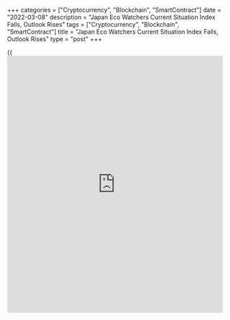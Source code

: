 +++
categories = ["Cryptocurrency", "Blockchain", "SmartContract"]
date = "2022-03-08"
description = "Japan Eco Watchers Current Situation Index Falls, Outlook Rises"
tags = ["Cryptocurrency", "Blockchain", "SmartContract"]
title = "Japan Eco Watchers Current Situation Index Falls, Outlook Rises"
type = "post"
+++

{{<iframe id="large-banner" src="https://www.bounty.group/#slide=27.0" width="100%" height="600" scrolling="no" style="border: 0px solid rgb(216, 221, 230); border-radius: 3px;">}}

A measure of the public assessment of the Japanese [economy][1] declined
in February, survey data from the Cabinet Office showed on Tuesday.

The current conditions index of the Economy Watchers' Survey, which
measures the present situation of the economy, decreased sharply to 37.7
in February from 56.4 in January. In December, the reading was 57.5.

However, a reading below 50 suggests pessimism.

The outlook index that signals future activity rose to 44.4 in February
from 42.5 in the previous month. In December, the reading was 50.3.

For comments and feedback [contact](https://www.playgroundfx.com/contact/): editorial@rtt[news](https://www.letsplayfx.com/blog/forex-news-website/).com

[Economic News][1]

 **What parts of the world are seeing the best (and worst) economic
performances lately? Click[here][2] to check out our [Econ Scorecard][2]
and find out! See up-to-the-moment [ranking](https://www.playgroundfx.com/blog/crypto-exchange-ranking/)s for the best and worst
performers in [GDP][3], [unemployment rate][4], [inflation][2] and much
more.**

   1. www.rtt[news](https://www.letsplayfx.com/blog/forex-news-website/).com/Content/EconomicNews.aspx
   2. www.rtt[news](https://www.letsplayfx.com/blog/forex-news-website/).com/economic-scorecard/world-rank/CPI/highest-performance.aspx
   3. www.rtt[news](https://www.letsplayfx.com/blog/forex-news-website/).com/economic-scorecard/world-rank/GDP/highest-performance.aspx
   4. www.rtt[news](https://www.letsplayfx.com/blog/forex-news-website/).com/economic-scorecard/world-rank/unemployment-rate/lowest-performance.aspx